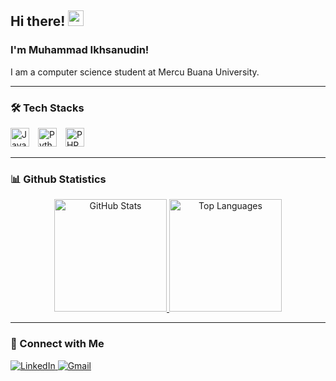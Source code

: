 ## Hi there! <img src="https://emojis.slackmojis.com/emojis/images/1536351075/4594/blob-wave.gif" width="25" />

### I'm Muhammad Ikhsanudin!  
I am a computer science student at Mercu Buana University.

---

### 🛠️ Tech Stacks  
<div>
  <img src="https://camo.githubusercontent.com/5a5f5779919b90579d121551d0521cda87c06534a0218a2f21883c438daf6cc1/68747470733a2f2f6564656e742e6769746875622e696f2f537570657254696e7949636f6e732f696d616765732f7376672f6a6176617363726970742e737667" alt="JavaScript" title="JavaScript" width="30px" style="margin-right: 10px;" />
  <img src="https://camo.githubusercontent.com/39e3e17a1ff2a42b2451b007d37cf1cdc9e2a343e35813ff7deffdb685b348f8/68747470733a2f2f6564656e742e6769746875622e696f2f537570657254696e7949636f6e732f696d616765732f7376672f707974686f6e2e737667" alt="Python" title="Python" width="30px" style="margin-right: 10px;" />
  <img src="https://camo.githubusercontent.com/17962eb3d1dd3b11926720b06bad868b2f58a402ddb4010c02817fb4c1782796/68747470733a2f2f6564656e742e6769746875622e696f2f537570657254696e7949636f6e732f696d616765732f7376672f7068702e737667" alt="PHP" title="PHP" width="30px" />
</div>

---

### 📊 Github Statistics  
<div align="center">
  <a href="https://github.com/mhmdihsn">
    <img height="180em" src="https://github-readme-stats-eight-theta.vercel.app/api?username=mhmdihsn&show_icons=true&theme=algolia&include_all_commits=true&count_private=true" alt="GitHub Stats"/>
    <img height="180em" src="https://github-readme-stats-eight-theta.vercel.app/api/top-langs/?username=mhmdihsn&layout=compact&langs_count=8&theme=algolia" alt="Top Languages"/>
  </a>
</div>

---

### 🤝 Connect with Me  
<p>
  <a href="https://www.linkedin.com/in/muhammad-ikhsan-539084252/">
    <img alt="LinkedIn" src="https://img.shields.io/badge/LinkedIn-%230E76A8.svg?&style=for-the-badge&logo=LinkedIn&logoColor=white" />
  </a>
  <a href="mailto:mhmdihsn0724@gmail.com">
    <img alt="Gmail" src="https://img.shields.io/badge/Gmail-D14836?style=for-the-badge&logo=gmail&logoColor=white" />
  </a>
</p>
